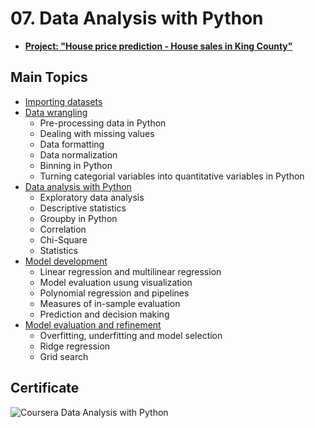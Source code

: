 # 07. Data Analysis with Python
  * [**Project: "House price prediction - House sales in King County"**](https://github.com/juliahaselhuhn/IBM-Data-Analyst-Professional-Certificate/blob/main/07.%20Data%20Analysis%20with%20Python/Final%20Assignment%20-%20House%20Price%20Prediction.ipynb)
## Main Topics
  * [Importing datasets](https://github.com/juliahaselhuhn/IBM-Data-Analyst-Professional-Certificate/tree/main/07.%20Data%20Analysis%20with%20Python/01.%20Importing%20Datasets)
  * [Data wrangling](https://github.com/juliahaselhuhn/IBM-Data-Analyst-Professional-Certificate/tree/main/07.%20Data%20Analysis%20with%20Python/02.%20Data%20Wrangling)
    * Pre-processing data in Python 
    * Dealing with missing values 
    * Data formatting 
    * Data normalization 
    * Binning in Python 
    * Turning categorial variables into quantitative variables in Python 
* [Data analysis with Python](https://github.com/juliahaselhuhn/IBM-Data-Analyst-Professional-Certificate/tree/main/07.%20Data%20Analysis%20with%20Python/03.%20Exploratory%20Data%20Analysis)
    * Exploratory data analysis 
    * Descriptive statistics
    * Groupby in Python 
    * Correlation 
    * Chi-Square
    * Statistics 
* [Model development](https://github.com/juliahaselhuhn/IBM-Data-Analyst-Professional-Certificate/tree/main/07.%20Data%20Analysis%20with%20Python/04.%20Model%20Development) 
    * Linear regression and multilinear regression 
    * Model evaluation usung visualization 
    * Polynomial regression and pipelines 
    * Measures of in-sample evaluation 
    * Prediction and decision making 
* [Model evaluation and refinement](https://github.com/juliahaselhuhn/IBM-Data-Analyst-Professional-Certificate/tree/main/07.%20Data%20Analysis%20with%20Python/05.%20Model%20Evaluation%20and%20Refinement) 
    * Overfitting, underfitting and model selection 
    * Ridge regression 
    * Grid search 
     
## Certificate
![Coursera Data Analysis with Python](https://user-images.githubusercontent.com/89849171/172606950-c9c242ca-506f-49d2-ad3a-4a7afe4172ea.png)
